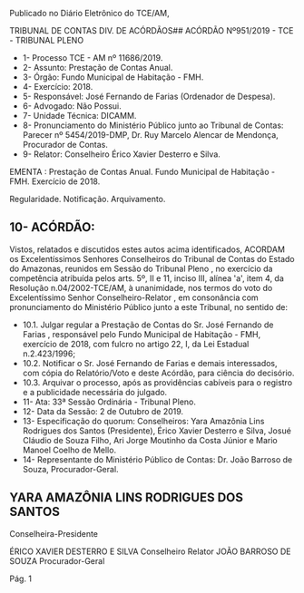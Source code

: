 Publicado  no  Diário  Eletrônico do TCE/AM,

TRIBUNAL DE CONTAS DIV. DE ACÓRDÃOS## ACÓRDÃO Nº951/2019 - TCE - TRIBUNAL PLENO

- 1- Processo TCE - AM nº 11686/2019.
- 2- Assunto: Prestação de Contas Anual.
- 3- Órgão: Fundo Municipal de Habitação - FMH.
- 4- Exercício: 2018.
- 5- Responsável: José Fernando de Farias (Ordenador de Despesa).
- 6- Advogado: Não Possui.
- 7- Unidade Técnica: DICAMM.
- 8- Pronunciamento  do  Ministério  Público  junto  ao  Tribunal  de  Contas: Parecer  nº 5454/2019-DMP, Dr. Ruy Marcelo Alencar de Mendonça, Procurador de Contas.
- 9- Relator: Conselheiro Érico Xavier Desterro e Silva.

EMENTA : Prestação de Contas Anual. Fundo Municipal de Habitação - FMH. Exercício de 2018.

Regularidade. Notificação. Arquivamento.

## 10-  ACÓRDÃO:

Vistos, relatados e discutidos estes autos acima identificados, ACORDAM os Excelentíssimos Senhores Conselheiros do Tribunal de Contas do Estado do Amazonas, reunidos em Sessão do Tribunal Pleno , no exercício da competência atribuída pelos arts. 5º, II e 11, inciso III, alínea 'a', item 4, da Resolução n.04/2002-TCE/AM, à unanimidade, nos termos do voto do Excelentíssimo Senhor Conselheiro-Relator , em consonância com pronunciamento do Ministério Público junto a este Tribunal, no sentido de:

- 10.1. Julgar  regular a  Prestação  de  Contas  do Sr.  José  Fernando  de Farias , responsável  pelo Fundo  Municipal  de  Habitação  -  FMH, exercício  de  2018,  com  fulcro  no  artigo  22,  I,  da  Lei  Estadual n.2.423/1996;
- 10.2. Notificar o Sr. José Fernando de Farias e demais interessados, com cópia do Relatório/Voto e deste Acórdão, para ciência do decisório.
- 10.3. Arquivar o processo, após as providências cabíveis para o registro e a publicidade necessária do julgado.
- 11-  Ata: 33ª Sessão Ordinária - Tribunal Pleno.
- 12-  Data da Sessão: 2 de Outubro de 2019.
- 13-  Especificação  do  quorum: Conselheiros: Yara  Amazônia  Lins  Rodrigues  dos Santos (Presidente), Érico Xavier Desterro e Silva, Josué Cláudio de Souza Filho, Ari Jorge Moutinho da Costa Júnior e Mario Manoel Coelho de Mello.
- 14-  Representante  do  Ministério  Público  de  Contas: Dr. João  Barroso  de  Souza, Procurador-Geral.

## YARA AMAZÔNIA LINS RODRIGUES DOS SANTOS

Conselheira-Presidente

ÉRICO XAVIER DESTERRO E SILVA Conselheiro Relator JOÃO BARROSO DE SOUZA Procurador-Geral

Pág. 1